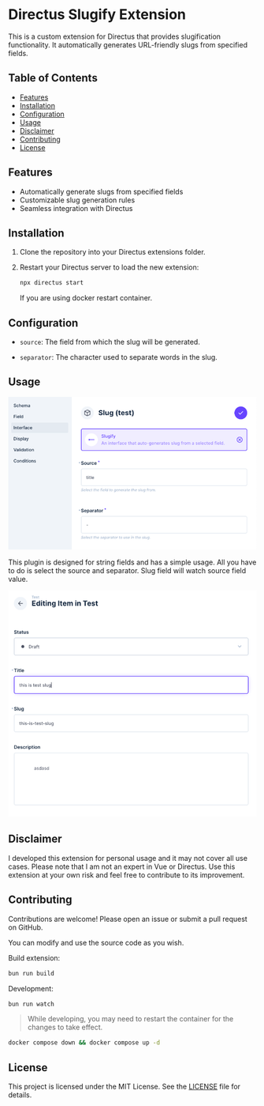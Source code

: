 # Directus Slugify Extension

This is a custom extension for Directus that provides slugification functionality. It automatically generates URL-friendly slugs from specified fields.

## Table of Contents

- [Features](#features)
- [Installation](#installation)
- [Configuration](#configuration)
- [Usage](#usage)
- [Disclaimer](#disclaimer)
- [Contributing](#contributing)
- [License](#license)


## Features

- Automatically generate slugs from specified fields
- Customizable slug generation rules
- Seamless integration with Directus

## Installation

1. Clone the repository into your Directus extensions folder.

2. Restart your Directus server to load the new extension:
   ```sh
   npx directus start
   ```
   If you are using docker restart container.

## Configuration

- `source`: The field from which the slug will be generated.

- `separator`: The character used to separate words in the slug.

## Usage

![Usage](./screenshoots/configration.png)

This plugin is designed for string fields and has a simple usage. All you have to do is select the source and separator. Slug field will watch source field value.

![Usage](./screenshoots/usage.png)

## Disclaimer

I developed this extension for personal usage and it may not cover all use cases. Please note that I am not an expert in Vue or Directus. Use this extension at your own risk and feel free to contribute to its improvement.

## Contributing

Contributions are welcome! Please open an issue or submit a pull request on GitHub.

You can modify and use the source code as you wish.

Build extension:

```sh
bun run build
```

Development:

```sh
bun run watch
```
> While developing, you may need to restart the container for the changes to take effect.

```sh
docker compose down && docker compose up -d 
```

## License

This project is licensed under the MIT License. See the [LICENSE](LICENSE) file for details.

